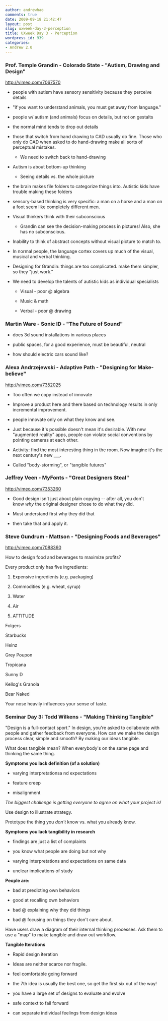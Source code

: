 ```yaml
---
author: andrewhao
comments: true
date: 2009-09-18 21:42:47
layout: post
slug: uxweek-day-3-perception
title: UXweek Day 3 - Perception
wordpress_id: 939
categories:
- Andrew 2.0
---
```


### Prof. Temple Grandin - Colorado State - "Autism, Drawing and Design"


http://vimeo.com/7067570



	
  * people with autism have sensory sensitivity because they perceive details

	
  * "if you want to understand animals, you must get away from language."

	
  * people w/ autism (and animals) focus on details, but not on gestalts

	
  * the normal mind tends to drop out details

	
  * those that switch from hand drawing to CAD usually do fine. Those who only do CAD when asked to do hand-drawing make all sorts of perceptual mistakes.

	
    * We need to switch back to hand-drawing




	
  * Autism is about bottom-up thinking

	
    * Seeing details vs. the whole picture




	
  * the brain makes file folders to categorize things into. Autistic kids have trouble making these folders

	
  * sensory-based thinking is very specific: a man on a horse and a man on a foot seem like completely different men.

	
  * Visual thinkers think with their subconscious

	
    * Grandin can see the decision-making process in pictures! Also, she has no subconscious.




	
  * Inability to think of abstract concepts without visual picture to match to.

	
  * In normal people, the language cortex covers up much of the visual, musical and verbal thinking.

	
  * Designing for Grandin: things are too complicated. make them simpler, so they "just work."



	
  * We need to develop the talents of autistic kids as individual specialists

	
    * Visual - poor @ algebra

	
    * Music & math

	
    * Verbal - poor @ drawing







### Martin Ware - Sonic ID - "The Future of Sound"





	
  * does 3d sound installations in various places

	
  * public spaces, for a good experience, must be beautiful, neutral

	
  * how should electric cars sound like?




### Alexa Andrzejewski - Adaptive Path - "Designing for Make-believe"


http://vimeo.com/7352025



	
  * Too often we copy instead of innovate

	
  * Improve a product here and there based on technology results in only incremental improvement.

	
  * people innovate only on what they know and see.

	
  * Just because it's possible doesn't mean it's desirable. With new "augmented reality" apps, people can violate social conventions by pointing
cameras at each other.

	
  * Activity: find the most interesting thing in the room. Now imagine it's the next century's new **___**.

	
  * Called "body-storming", or "tangible futures"




### Jeffrey Veen - MyFonts - "Great Designers Steal"


http://vimeo.com/7353260



	
  * Good design isn't just about plain copying -- after all, you don't know _why_ the original designer chose to do what they did.

	
  * Must understand first why they did that

	
  * then take that and apply it.




### Steve Gundrum - Mattson - "Designing Foods and Beverages"


http://vimeo.com/7088360

How to design food and beverages to maximize profits?

Every product only has five ingredients:



	
  1. Expensive ingredients (e.g. packaging)

	
  2. Commodities (e.g. wheat, syrup)

	
  3. Water

	
  4. Air

	
  5. ATTITUDE










Folgers


Starbucks






Heinz


Grey Poupon






Tropicana


Sunny D






Kellog's Granola


Bear Naked




Your nose heavily influences your sense of taste.


### Seminar Day 3: Todd Wilkens - "Making Thinking Tangible"


"Design is a full-contact sport." In design, you're asked to collaborate with people and gather feedback from everyone. How can we make the design
process clear, simple and smooth? By making our ideas tangible.

What does tangible mean? When everybody's on the same page and thinking the same thing.

**Symptoms you lack definition (of a solution)**



	
  * varying interpretationsa nd expectations

	
  * feature creep

	
  * misalignment


_The biggest challenge is getting everyone to agree on what your project is!_

Use design to illustrate strategy.

Prototype the thing you _don't_ know vs. what you already know.

**Symptoms you lack tangibility in research**



	
  * findings are just a list of complaints

	
  * you know what people are doing but not why

	
  * varying interpretations and expectations on same data

	
  * unclear implications of study


**People are:**



	
  * bad at predicting own behaviors

	
  * good at recalling own behaviors

	
  * bad @ explaining why they did things

	
  * bad @ focusing on things they don't care about.


Have users draw a diagram of their internal thinking processes. Ask them to use a "map" to make tangible and draw out workflow.

**Tangible Iterations**



	
  * Rapid design iteration

	
  * Ideas are neither scarce nor fragile.

	
  * feel comfortable going forward

	
  * the 7th idea is usually the best one, so get the first six out of the way!

	
  * you have a large set of designs to evaluate and evolve

	
  * safe context to fail forward

	
  * can separate individual feelings from design ideas


